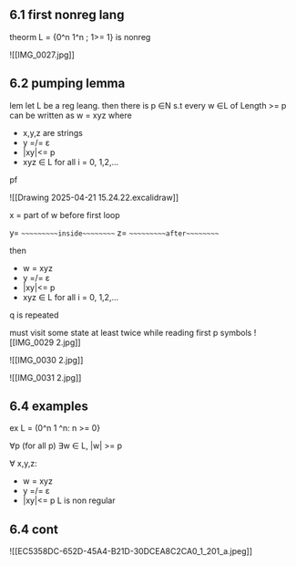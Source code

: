 
## 6.1 first nonreg lang 

theorm L = {0^n 1^n ; 1>= 1}
is nonreg

![[IMG_0027.jpg]]


## 6.2 pumping lemma 

lem 
let L be a reg leang. then there is p ∈N s.t every w ∈L of Length >= p can be written as w = xyz
where 
- x,y,z are strings 
- y =/= ε
- |xy|<= p 
- xyz ∈ L for all i = 0, 1,2,...



pf 

![[Drawing 2025-04-21 15.24.22.excalidraw]]

x = part of w before first loop 

y= `~~~~~~~~~inside~~~~~~~~`
z= `~~~~~~~~~after~~~~~~~~`

then 
- w = xyz 
- y =/= ε
- |xy|<= p 
- xyz ∈ L for all i = 0, 1,2,...

q is repeated 

must visit some state at least twice while reading first p symbols 
![[IMG_0029 2.jpg]]

![[IMG_0030 2.jpg]]

![[IMG_0031 2.jpg]]

## 6.4 examples 

ex L = (0^n 1 ^n: n >= 0} 

∀p (for all p)
∃w  ∈ L, |w| >= p 

∀ x,y,z: 
- w = xyz 
- y =/= ε     
- |xy|<= p 
L is non regular 


## 6.4 cont 
![[EC5358DC-652D-45A4-B21D-30DCEA8C2CA0_1_201_a.jpeg]]



